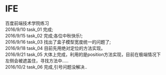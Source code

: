 # IFE
百度前端技术学院练习<br />
2016/9/10 task_01 完成;<br />
2016/9/15 task_02 完成;各位中秋快乐!;<br />
2016/9/16 task_03 找出了盒子模型宽度统一的问题了;<br />
2016/9/18 task_04 目前先用绝对定位的方法实现。<br />
2016/9/21 task_05 大体上完成，利用的是position方法实现，目前在极端情况下左侧会被遮盖住，寻找方法中.....<br />
2016/10/2 task_06 完成,引号问题没解决..<br />